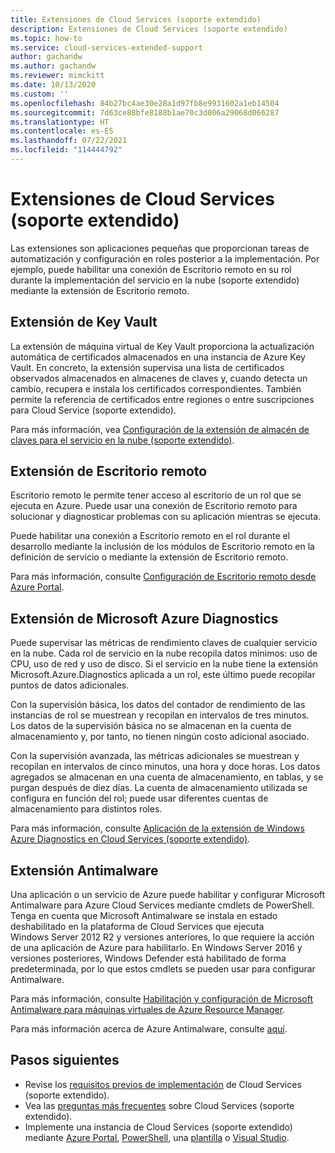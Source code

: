 ```yaml
---
title: Extensiones de Cloud Services (soporte extendido)
description: Extensiones de Cloud Services (soporte extendido)
ms.topic: how-to
ms.service: cloud-services-extended-support
author: gachandw
ms.author: gachandw
ms.reviewer: mimckitt
ms.date: 10/13/2020
ms.custom: ''
ms.openlocfilehash: 84b27bc4ae30e28a1d97fb8e9931602a1eb14504
ms.sourcegitcommit: 7d63ce88bfe8188b1ae70c3d006a29068d066287
ms.translationtype: HT
ms.contentlocale: es-ES
ms.lasthandoff: 07/22/2021
ms.locfileid: "114444792"
---
```

# <a name="extensions-for-cloud-services-extended-support"></a>Extensiones de Cloud Services (soporte extendido)

Las extensiones son aplicaciones pequeñas que proporcionan tareas de automatización y configuración en roles posterior a la implementación. Por ejemplo, puede habilitar una conexión de Escritorio remoto en su rol durante la implementación del servicio en la nube (soporte extendido) mediante la extensión de Escritorio remoto. 

## <a name="key-vault-extension"></a>Extensión de Key Vault

La extensión de máquina virtual de Key Vault proporciona la actualización automática de certificados almacenados en una instancia de Azure Key Vault. En concreto, la extensión supervisa una lista de certificados observados almacenados en almacenes de claves y, cuando detecta un cambio, recupera e instala los certificados correspondientes. También permite la referencia de certificados entre regiones o entre suscripciones para Cloud Service (soporte extendido).

Para más información, vea [Configuración de la extensión de almacén de claves para el servicio en la nube (soporte extendido)](./enable-key-vault-virtual-machine.md).

## <a name="remote-desktop-extension"></a>Extensión de Escritorio remoto

Escritorio remoto le permite tener acceso al escritorio de un rol que se ejecuta en Azure. Puede usar una conexión de Escritorio remoto para solucionar y diagnosticar problemas con su aplicación mientras se ejecuta.

Puede habilitar una conexión a Escritorio remoto en el rol durante el desarrollo mediante la inclusión de los módulos de Escritorio remoto en la definición de servicio o mediante la extensión de Escritorio remoto. 

Para más información, consulte [Configuración de Escritorio remoto desde Azure Portal](enable-rdp.md).

## <a name="windows-azure-diagnostics-extension"></a>Extensión de Microsoft Azure Diagnostics

Puede supervisar las métricas de rendimiento claves de cualquier servicio en la nube. Cada rol de servicio en la nube recopila datos mínimos: uso de CPU, uso de red y uso de disco. Si el servicio en la nube tiene la extensión Microsoft.Azure.Diagnostics aplicada a un rol, este último puede recopilar puntos de datos adicionales. 

Con la supervisión básica, los datos del contador de rendimiento de las instancias de rol se muestrean y recopilan en intervalos de tres minutos. Los datos de la supervisión básica no se almacenan en la cuenta de almacenamiento y, por tanto, no tienen ningún costo adicional asociado. 

Con la supervisión avanzada, las métricas adicionales se muestrean y recopilan en intervalos de cinco minutos, una hora y doce horas. Los datos agregados se almacenan en una cuenta de almacenamiento, en tablas, y se purgan después de diez días. La cuenta de almacenamiento utilizada se configura en función del rol; puede usar diferentes cuentas de almacenamiento para distintos roles. 

Para más información, consulte [Aplicación de la extensión de Windows Azure Diagnostics en Cloud Services (soporte extendido)](enable-wad.md).

## <a name="anti-malware-extension"></a>Extensión Antimalware
Una aplicación o un servicio de Azure puede habilitar y configurar Microsoft Antimalware para Azure Cloud Services mediante cmdlets de PowerShell. Tenga en cuenta que Microsoft Antimalware se instala en estado deshabilitado en la plataforma de Cloud Services que ejecuta Windows Server 2012 R2 y versiones anteriores, lo que requiere la acción de una aplicación de Azure para habilitarlo. En Windows Server 2016 y versiones posteriores, Windows Defender está habilitado de forma predeterminada, por lo que estos cmdlets se pueden usar para configurar Antimalware.

Para más información, consulte [Habilitación y configuración de Microsoft Antimalware para máquinas virtuales de Azure Resource Manager](../security/fundamentals/antimalware-code-samples.md#add-microsoft-antimalware-to-azure-cloud-service-using-extended-support).

Para más información acerca de Azure Antimalware, consulte [aquí](../security/fundamentals/antimalware.md).



## <a name="next-steps"></a>Pasos siguientes 
- Revise los [requisitos previos de implementación](deploy-prerequisite.md) de Cloud Services (soporte extendido).
- Vea las [preguntas más frecuentes](faq.yml) sobre Cloud Services (soporte extendido).
- Implemente una instancia de Cloud Services (soporte extendido) mediante [Azure Portal](deploy-portal.md), [PowerShell](deploy-powershell.md), una [plantilla](deploy-template.md) o [Visual Studio](deploy-visual-studio.md).
